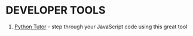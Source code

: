 # DEVELOPER TOOLS


1. [Python Tutor](https://pythontutor.com/javascript.html#mode=edit) - step through your JavaScript code using this great tool